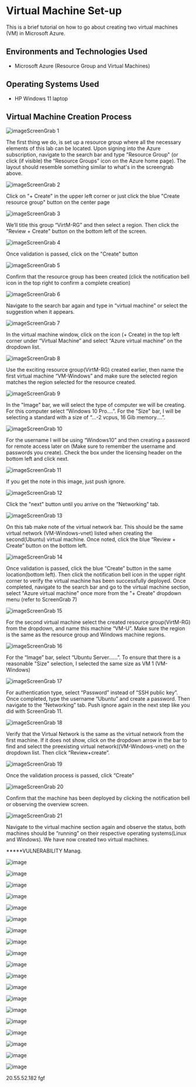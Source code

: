 <h1>Virtual Machine Set-up</h1>
This is a brief tutorial on how to go about creating two virtual machines (VM) in Microsoft Azure.<br />

<h2>Environments and Technologies Used</h2>

- Microsoft Azure (Resource Group and Virtual Machines)


<h2>Operating Systems Used </h2>

- HP Windows 11 laptop 

<h2>Virtual Machine Creation Process </h2>

![image](https://github.com/SedinamA/VM-Set-up/assets/146953803/ffb75190-826a-4ae6-ac34-941b4c345fe9)ScreenGrab 1

The first thing we do, is set up a resource group where all the necessary elements of this lab can be located. Upon signing into the Azure subscription, navigate to the search bar and type "Resource Group" (or click (if visible) the “Resource Groups” icon on the Azure home page). The layout should resemble something similar to what's in the screengrab above. 


  
![image](https://github.com/SedinamA/VM-Set-up/assets/146953803/50942b49-7d23-4562-b579-f1b2152e36d8)ScreenGrab 2


Click on "+ Create" in the upper left corner or just click the blue "Create resource group" button on the center page 



![image](https://github.com/SedinamA/VM-Set-up/assets/146953803/0d220a55-503f-45b4-9ab3-ad866f85ab35)ScreenGrab 3


We’ll title this group “VirtM-RG” and then select a region. Then click the "Review + Create" button on the bottom left of the screen.
</p>



![image](https://github.com/SedinamA/VM-Set-up/assets/146953803/fba64adc-0484-48c6-bc38-80445fa554c1)ScreenGrab 4

Once validation is passed, click on the "Create" button



![image](https://github.com/SedinamA/VM-Set-up/assets/146953803/5995cf0d-c828-4d95-a47d-514921629342)ScreenGrab 5

Confirm that the resource group has been created (click the notification bell icon in the top right to confirm a complete creation)
<p>



![image](https://github.com/SedinamA/VM-Set-up/assets/146953803/ef07c85f-fd3b-428c-a3d8-6e027ce72424)ScreenGrab 6
 
Navigate to the search bar again and type in “virtual machine” or select the suggestion when it appears.
</p>



![image](https://github.com/SedinamA/VM-Set-up/assets/146953803/391c8962-489c-4ca4-bc9e-a526176d194e)ScreenGrab 7

In the virtual machine window, click on the icon (+ Create) in the top left corner under “Virtual Machine” and select “Azure virtual machine” on the dropdown list.



![image](https://github.com/SedinamA/VM-Set-up/assets/146953803/9186f835-a443-42ad-9f11-72ed6685e3b3)ScreenGrab 8

Use the exciting resource group(VirtM-RG) created earlier, then name the first virtual machine “VM-Windows” and make sure the selected region matches the region selected for the resource created.



![image](https://github.com/SedinamA/VM-Set-up/assets/146953803/04b8f3c5-711c-4e36-a06e-af867db4da1a)ScreenGrab 9

In the "Image" bar, we will select the type of computer we will be creating. For this computer select “Windows 10 Pro….”. For the "Size" bar, I will be selecting a standard with a size of “...-2 vcpus, 16 Gib memory….”. 



![image](https://github.com/SedinamA/VM-Set-up/assets/146953803/f5c9cc87-1461-4e9b-8e3e-af93e3131ff7)ScreenGrab 10

For the username I will be using “Windows10” and then creating a password for remote access later on (Make sure to remember the username and passwords you create). Check the box under the licensing header on the bottom left and click next. 



![image](https://github.com/SedinamA/VM-Set-up/assets/146953803/91741b8d-5d7d-48eb-b131-f29378692236)ScreenGrab 11

If you get the note in this image, just push ignore. 



![image](https://github.com/SedinamA/VM-Set-up/assets/146953803/abcea51e-c9cd-4714-b9e7-fd0cd72c1e2d)ScreenGrab 12

Click the "next" button until you arrive on the “Networking” tab.



![image](https://github.com/SedinamA/VM-Set-up/assets/146953803/251bf995-7627-4175-85bd-dcda6c094ec6)ScreenGrab 13

On this tab make note of the virtual network bar. This should be the same virtual network (VM-Windows-vnet) listed when creating the second(Ubuntu) virtual machine. Once noted, click the blue “Review + Create” button on the bottom left.



![image](https://github.com/SedinamA/VM-Set-up/assets/146953803/6ff87761-8a88-4727-800c-1603ed03fb4f)ScreenGrab 14

Once validation is passed, click the blue “Create” button in the same location(bottom left). Then click the notification bell icon in the upper right corner to verify the virtual machine has been successfully deployed. Once completed, navigate to the search bar and go to the virtual machine section, select "Azure virtual machine" once more from the "+ Create" dropdown menu (refer to ScreenGrab 7)



![image](https://github.com/SedinamA/VM-Set-up/assets/146953803/2998fb4d-3975-476a-b2e3-be887b1c9d7d)ScreenGrab 15

For the second virtual machine select the created resource group(VirtM-RG) from the dropdown, and name this machine “VM-U”. Make sure the region is the same as the resource group and Windows machine regions. 



![image](https://github.com/SedinamA/VM-Set-up/assets/146953803/dda1fe30-29df-4a62-8775-ac55d1810904)ScreenGrab 16

For the “Image” bar, select “Ubuntu Server……”. To ensure that there is a reasonable "Size" selection, I selected the same size as VM 1 (VM-Windows)



![image](https://github.com/SedinamA/VM-Set-up/assets/146953803/2281479b-8d45-4563-b9eb-9abe766a8e96)ScreenGrab 17

For authentication type, select “Password” instead of “SSH public key”. Once completed, type the username “Ubuntu” and create a password. Then navigate to the “Networking” tab. Push ignore again in the next step like you did with ScreenGrab 11.



![image](https://github.com/SedinamA/VM-Set-up/assets/146953803/dde55a0f-2cc6-47f3-92de-ac13acd172b7)ScreenGrab 18

Verify that the Virtual Network is the same as the virtual network from the first machine. If it does not show, click on the dropdown arrow in the bar to find and select the preexisting virtual network((VM-Windows-vnet) on the dropdown list. Then click “Review+create”.



![image](https://github.com/SedinamA/VM-Set-up/assets/146953803/dbe5f1e0-5d95-4c1b-aca7-daef12a6df0e)ScreenGrab 19

Once the validation process is passed, click “Create”


![image](https://github.com/SedinamA/VM-Set-up/assets/146953803/b8b0fc6f-10fb-4fa5-b147-ead938d5345c)ScreenGrab 20

Confirm that the machine has been deployed by clicking the notification bell or observing the overview screen.


![image](https://github.com/SedinamA/VM-Set-up/assets/146953803/e4a39dc3-a744-4c0d-83bf-9546e598d350)ScreenGrab 21

Navigate to the virtual machine section again and observe the status, both machines should be “running” on their respective operating systems(Linux and Windows). We have now created two virtual machines.  


*****VULNERABILITY Manag.

![image](https://github.com/SedinamA/VM-Traffic/assets/146953803/3b32603f-d4e4-49e9-a48c-a4fe096a632c)

![image](https://github.com/SedinamA/VM-Traffic/assets/146953803/bfb3b6fc-051d-431f-b154-aff5b46760dc)

![image](https://github.com/SedinamA/VM-Set-up/assets/146953803/9cd72a94-7c1e-44d6-95a8-748624f26af5)

![image](https://github.com/SedinamA/VM-Set-up/assets/146953803/55fe470d-0db0-4f64-bc3b-604d0be29fd9)

![image](https://github.com/SedinamA/VM-Set-up/assets/146953803/022a5c87-9d74-4449-a2b3-4022dafc4d77)

![image](https://github.com/SedinamA/VM-Set-up/assets/146953803/2382b5c7-5e77-479c-b98a-d9376ebb5db5)

![image](https://github.com/SedinamA/VM-Set-up/assets/146953803/68bd305d-ff88-4946-93b7-f73079979d3f)

![image](https://github.com/SedinamA/VM-Set-up/assets/146953803/e5e3210c-0e20-4ce5-9d24-b08569fe69cf)

![image](https://github.com/SedinamA/VM-Set-up/assets/146953803/4ef0aef2-a6e4-4f05-897d-93b8160144f5)

![image](https://github.com/SedinamA/VM-Set-up/assets/146953803/9f6240c6-f57b-4fae-a9d3-ffd70cc0d19f)

![image](https://github.com/SedinamA/VM-Set-up/assets/146953803/12c23696-bd2f-4911-9f4c-655bdc1ed3b5)

![image](https://github.com/SedinamA/VM-Set-up/assets/146953803/55b118c8-313f-4ca5-8558-83b3d64baaa6)

![image](https://github.com/SedinamA/VM-Set-up/assets/146953803/73735855-bdbd-4030-ba97-65ba3398adae)

![image](https://github.com/SedinamA/VM-Set-up/assets/146953803/145c8d2c-f534-4036-a6c2-00514e65fa98)

![image](https://github.com/SedinamA/VM-Set-up/assets/146953803/35ab2f55-52ad-4ecd-8049-a5a757db63cc)

![image](https://github.com/SedinamA/VM-Set-up/assets/146953803/13f38f75-5f9d-4fcc-8524-501c269bf983)

![image](https://github.com/SedinamA/VM-Set-up/assets/146953803/34e78633-d683-469e-84c0-eb76d69d5143)

![image](https://github.com/SedinamA/VM-Set-up/assets/146953803/3294d527-9642-4997-bc0a-901f29ad2b00)

![image](https://github.com/SedinamA/VM-Set-up/assets/146953803/1aba97c0-466a-4d25-b086-6c371a53399c)

20.55.52.182 fgf
















